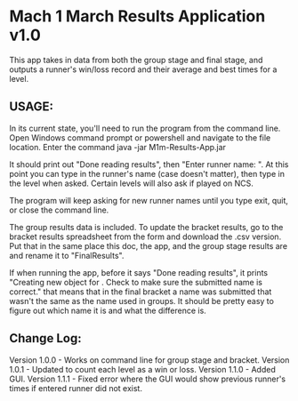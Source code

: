 # Mach 1 March Results Application v1.0

This app takes in data from both the group stage and final stage, and outputs a runner's win/loss record and their average and best times for a level.

## USAGE:

In its current state, you'll need to run the program from the command line. Open Windows command prompt or powershell and navigate to the file location. Enter the command java -jar M1m-Results-App.jar

It should print out "Done reading results", then "Enter runner name: ". At this point you can type in the runner's name (case doesn't matter), then type in the level when asked. Certain levels will also ask if played on NCS.

The program will keep asking for new runner names until you type exit, quit, or close the command line.

The group results data is included. To update the bracket results, go to the bracket results spreadsheet from the form and download the .csv version. Put that in the same place this doc, the app, and the group stage results are and rename it to "FinalResults".

If when running the app, before it says "Done reading results", it prints "Creating new object for <player name>. Check to make sure the submitted name is correct." that means that in the final bracket a name was submitted that wasn't the same as the name used in groups. It should be pretty easy to figure out which name it is and what the difference is.

## Change Log:
Version 1.0.0 - Works on command line for group stage and bracket.
Version 1.0.1 - Updated to count each level as a win or loss.
Version 1.1.0 - Added GUI.
Version 1.1.1 - Fixed error where the GUI would show previous runner's times if entered runner did not exist.
